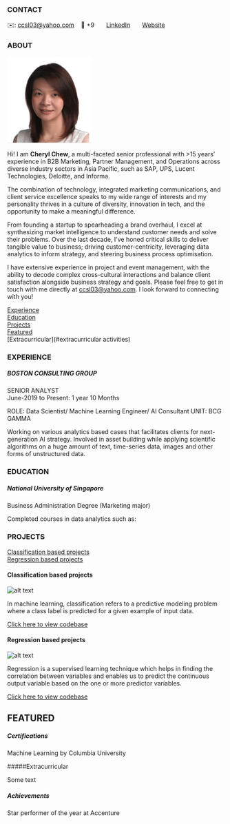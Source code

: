
<!-- CONTACT Section Starts -->
### CONTACT

<!-- Add your details -->
✉️: ccsl03@yahoo.com
&nbsp;&nbsp; 📲 +9
&nbsp;&nbsp;&nbsp;&nbsp;&nbsp; [LinkedIn](https://linkedin.com/in/cherylcsl) 
&nbsp;&nbsp;&nbsp;&nbsp;&nbsp; [Website](https://datasciencestunt.com/)
<!-- CONTACT Section Ends -->

<!-- ABOUT Section Starts -->
### ABOUT
<!-- Add link to your picture -->

![alt text](https://raw.githubusercontent.com/datalore32/cchew/main/images/Cheryl.jpg)

<!-- Add your details -->

Hi! I am __Cheryl Chew__, a multi-faceted senior professional with >15 years’ experience in B2B Marketing, Partner Management, and Operations across diverse industry sectors in Asia Pacific, such as SAP, UPS, Lucent Technologies, Deloitte, and Informa.

The combination of technology, integrated marketing communications, and client service excellence speaks to my wide range of interests and my personality thrives in a culture of diversity, innovation in tech, and the opportunity to make a meaningful difference.

From founding a startup to spearheading a brand overhaul, I excel at synthesizing market intelligence to understand customer needs and solve their problems. Over the last decade, I’ve honed critical skills to deliver tangible value to business; driving customer-centricity, leveraging data analytics to inform strategy, and steering business process optimisation.

I have extensive experience in project and event management, with the ability to decode complex cross-cultural interactions and balance client satisfaction alongside business strategy and goals. Please feel free to get in touch with me directly at ccsl03@yahoo.com. I look forward to connecting with you!

<!-- Add link to the sections -->
[Experience](#experience) <br>
[Education](#education) <br>
[Projects](#projects) <br>
[Featured](#featured) <br> 
[Extracurricular](#extracurricular activities) <br>


<!-- ABOUT Section Ends -->

<!-- EXPERIENCE Section Starts -->
### EXPERIENCE
<!-- Add your details -->
##### BOSTON CONSULTING GROUP
SENIOR ANALYST<br>
June-2019 to Present: 1 year 10 Months

ROLE: Data Scientist/ Machine Learning Engineer/ AI Consultant
UNIT: BCG GAMMA

Working on various analytics based cases that facilitates clients for next-generation AI strategy. Involved in asset building while applying scientific algorithms on a huge amount of text, time-series data, images and other forms of unstructured data.

<!-- EXPERIENCE Section Ends -->

<!-- EDUCATION Section Starts -->
### EDUCATION
<!-- Add your details -->
##### National University of Singapore
Business Administration Degree (Marketing major)

Completed courses in data analytics such as: 

<!-- EDUCATION Section Ends -->

<!-- PROJECTS Section Starts -->
### PROJECTS
<!-- Add your details -->

[Classification based projects](#classification-based-projects) <br>
[Regression based projects](#regression-based-projects) <br>

<!-- Add your details -->

#### Classification based projects
![alt text](https://raw.githubusercontent.com/krvishwesh54/Kumar-Vishwesh/main/images/Classification.png)

In machine learning, classification refers to a predictive modeling problem where a class label is predicted for a given example of input data.

[Click here to view codebase](https://github.com/krvishwesh54/DataScience_DeepLearning_MachineLearning/tree/master/Classification)

#### Regression based projects
![alt text](https://raw.githubusercontent.com/krvishwesh54/Kumar-Vishwesh/main/images/Regression.jpg)

Regression is a supervised learning technique which helps in finding the correlation between variables and enables us to predict the continuous output variable based on the one or more predictor variables.

[Click here to view codebase](https://github.com/krvishwesh54/DataScience_DeepLearning_MachineLearning/tree/master/Regression)

<!-- PROJECTS Section Ends -->

<!-- FEATURED Section Starts -->
## FEATURED
<!-- Add your details -->
##### Certifications
Machine Learning by Columbia University

#####Extracurricular

Some text

##### Achievements
Star performer of the year at Accenture
<!-- FEATURED Section Ends -->

